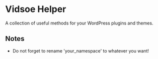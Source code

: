 # Vidsoe Helper
A collection of useful methods for your WordPress plugins and themes.

## Notes
- Do not forget to rename 'your_namespace' to whatever you want!
